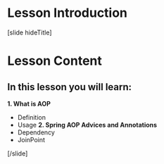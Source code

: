 # Lesson Introduction

[slide hideTitle]

# Lesson Content

## In this lesson you will learn:

**1. What is AOP**
  - Definition
  - Usage
**2. Spring AOP Advices and Annotations**
  - Dependency
  - JoinPoint


[/slide]
